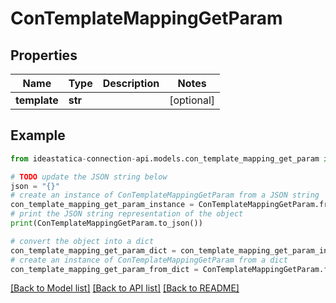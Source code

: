 # ConTemplateMappingGetParam


## Properties

Name | Type | Description | Notes
------------ | ------------- | ------------- | -------------
**template** | **str** |  | [optional] 

## Example

```python
from ideastatica-connection-api.models.con_template_mapping_get_param import ConTemplateMappingGetParam

# TODO update the JSON string below
json = "{}"
# create an instance of ConTemplateMappingGetParam from a JSON string
con_template_mapping_get_param_instance = ConTemplateMappingGetParam.from_json(json)
# print the JSON string representation of the object
print(ConTemplateMappingGetParam.to_json())

# convert the object into a dict
con_template_mapping_get_param_dict = con_template_mapping_get_param_instance.to_dict()
# create an instance of ConTemplateMappingGetParam from a dict
con_template_mapping_get_param_from_dict = ConTemplateMappingGetParam.from_dict(con_template_mapping_get_param_dict)
```
[[Back to Model list]](../README.md#documentation-for-models) [[Back to API list]](../README.md#documentation-for-api-endpoints) [[Back to README]](../README.md)


